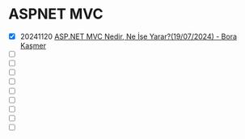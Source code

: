 # ASPNET MVC

- [x] 20241120 [ASP.NET MVC Nedir, Ne İşe Yarar?(19/07/2024) - Bora Kaşmer](https://www.borakasmer.com/asp-net-mvc-nedir-ne-ise-yarar/)
- [ ] []()
- [ ] []()
- [ ] []()
- [ ] []()
- [ ] []()
- [ ] []()
- [ ] []()
- [ ] []()
- [ ] []()
